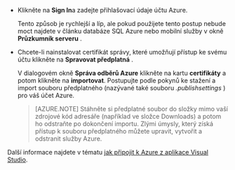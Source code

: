 
   * Klikněte na **Sign In**a zadejte přihlašovací údaje účtu Azure.

     Tento způsob je rychlejší a líp, ale pokud použijete tento postup nebude moct najdete v článku databáze SQL Azure nebo mobilní služby v okně **Průzkumník serveru** .

   * Chcete-li nainstalovat certifikát správy, které umožňují přístup ke svému účtu klikněte na **Spravovat předplatná** .

     V dialogovém okně **Správa odběrů Azure** klikněte na kartu **certifikáty** a potom klikněte na **importovat**. Postupujte podle pokynů ke stažení a import souboru předplatného (nazývané také souboru *.publishsettings* ) pro váš účet Azure.

     
     > [AZURE.NOTE] Stáhněte si předplatné soubor do složky mimo vaší zdrojové kód adresáře (například ve složce Downloads) a potom ho odstraňte po dokončení importu. Zlými úmysly, který získá přístup k souboru předplatného můžete upravit, vytvořit a odstranit služby Azure.

   Další informace najdete v tématu [jak připojit k Azure z aplikace Visual Studio](http://go.microsoft.com/fwlink/?LinkId=324796).
